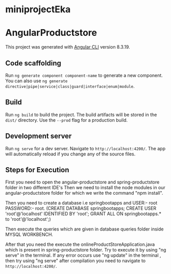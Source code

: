 # miniprojectEka

# AngularProductstore

This project was generated with [Angular CLI](https://github.com/angular/angular-cli) version 8.3.19.

## Code scaffolding

Run `ng generate component component-name` to generate a new component. You can also use `ng generate directive|pipe|service|class|guard|interface|enum|module`.

## Build

Run `ng build` to build the project. The build artifacts will be stored in the `dist/` directory. Use the `--prod` flag for a production build.

## Development server

Run `ng serve` for a dev server. Navigate to `http://localhost:4200/`. The app will automatically reload if you change any of the source files.

## Steps for Execution

First you need to open the angular-productstore and spring-productstore folder in two different IDE's
Then we need to install the node modules in our angular-productstore folder for which we write the command "npm install".

Then you need to create a database i.e springbootapps and USER:- root PASSWORD:- root.
(CREATE DATABASE springbootapps;
CREATE USER 'root'@'localhost' IDENTIFIED BY 'root';
GRANT ALL ON springbootapps.* to 'root'@'localhost';)

Then execute the queries which are given in database queries folder inside MYSQL WORKBENCH.

After that you need the execute the onlineProductStoreApplication.java which is present in spring-productstore folder.
Try to execute it by using "ng serve" in the terminal. If any error occurs use "ng update" in the terminal , then try using "ng serve" after compilation you need to navigate to `http://localhost:4200/`.

